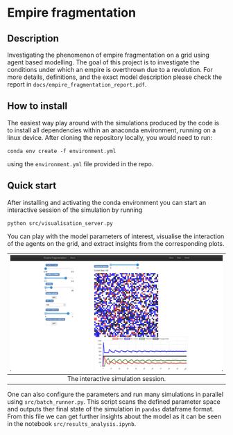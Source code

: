 # Empire fragmentation

## Description
Investigating the phenomenon of empire fragmentation on a grid using agent based modelling. The goal of this project is to investigate the conditions under which an empire is overthrown due to a revolution. For more details, definitions, and the exact model description please check the report in `docs/empire_fragmentation_report.pdf`. 

## How to install
The easiest way play around with the simulations produced by the code is to install all dependencies within an anaconda environment, running on a linux device. After cloning the repository locally, you would need to run:
```
conda env create -f environment.yml
```
using the `environment.yml` file provided in the repo.

## Quick start
After installing and activating the conda environment you can start an interactive session of the simulation by running
```
python src/visualisation_server.py
```
You can play with the model parameters of interest, visualise the interaction of the agents on the grid, and extract insights from the corresponding plots.

|![this is the caption](https://github.com/vbelis/empire-fragmentation/blob/main/docs/simulation_visualisation.png?raw=true)
|:--:|
|The interactive simulation session.|

One can also configure the parameters and run many simulations in parallel using `src/batch_runner.py`. This script scans the defined parameter space and outputs ther final state of the simulation in `pandas` dataframe format. From this file we can get further insights about the model as it can be seen in the notebook `src/results_analysis.ipynb`.

